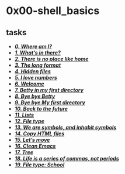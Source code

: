 # 0x00-shell_basics

## tasks

- ***[0. Where am I?](./0-current_working_directory)***
- ***[1. What’s in there?](./1-listit)***
- ***[2. There is no place like home](./2-bring_me_home)***
- ***[3. The long format](./3-listfiles)***
- ***[4. Hidden files](./4-listmorefiles)***
- ***[5. I love numbers](./5-listfilesdigitonly)***
- ***[6. Welcome](./6-firstdirectory)***
- ***[7. Betty in my first directory](./7-movethatfile)***
- ***[8. Bye bye Betty](./8-firstdelete)***
- ***[9. Bye bye My first directory](./9-firstdirdeletion)***
- ***[10. Back to the future](./10-back)***
- ***[11. Lists](./11-lists)***
- ***[12. File type](./12-file_type)***
- ***[13. We are symbols, and inhabit symbols](./13-symbolic_link)***
- ***[14. Copy HTML files](./14-copy_html)***
- ***[15. Let’s move](./100-lets_move)***
- ***[16. Clean Emacs](./101-clean_emacs)***
- ***[17. Tree](./102-tree)***
- ***[18. Life is a series of commas, not periods](./103-commas)***
- ***[19. File type: School](./school.mgc)***

